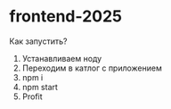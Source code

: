 # frontend-2025

Как запустить?
1) Устанавливаем ноду
2) Переходим в катлог с приложением
3) npm i
4) npm start
5) Profit
